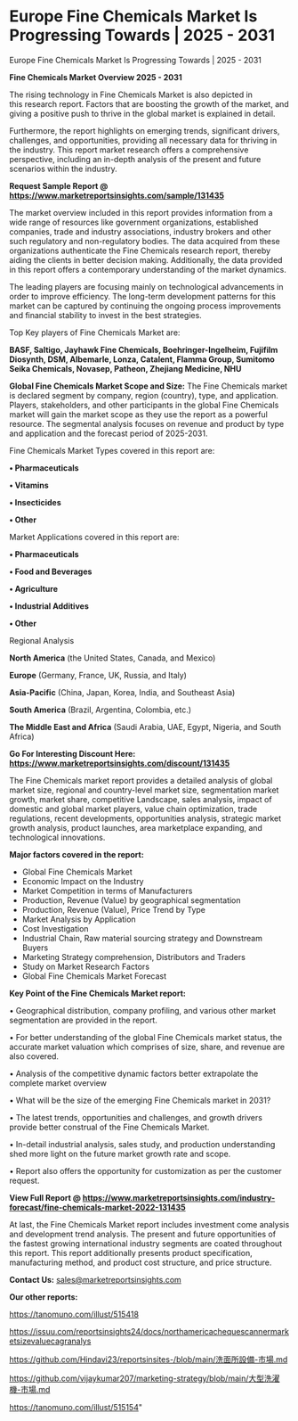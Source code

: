 # Europe Fine Chemicals Market Is Progressing Towards | 2025 - 2031
Europe Fine Chemicals Market Is Progressing Towards | 2025 - 2031

<Strong> Fine Chemicals Market Overview 2025 - 2031</strong>

The rising technology in Fine Chemicals Market is also depicted in this research report. Factors that are boosting the growth of the market, and giving a positive push to thrive in the global market is explained in detail.

Furthermore, the report highlights on emerging trends, significant drivers, challenges, and opportunities, providing all necessary data for thriving in the industry. This report market research offers a comprehensive perspective, including an in-depth analysis of the present and future scenarios within the industry.

<strong>Request Sample Report @ <a href=https://www.marketreportsinsights.com/sample/131435>https://www.marketreportsinsights.com/sample/131435</a></strong>

The market overview included in this report provides information from a wide range of resources like government organizations, established companies, trade and industry associations, industry brokers and other such regulatory and non-regulatory bodies. The data acquired from these organizations authenticate the Fine Chemicals research report, thereby aiding the clients in better decision making. Additionally, the data provided in this report offers a contemporary understanding of the market dynamics.

The leading players are focusing mainly on technological advancements in order to improve efficiency. The long-term development patterns for this market can be captured by continuing the ongoing process improvements and financial stability to invest in the best strategies.

Top Key players of Fine Chemicals Market are:

<strong>BASF, Saltigo, Jayhawk Fine Chemicals, Boehringer-Ingelheim, Fujifilm Diosynth, DSM, Albemarle, Lonza, Catalent, Flamma Group, Sumitomo Seika Chemicals, Novasep, Patheon, Zhejiang Medicine, NHU</strong>

<strong><b>Global Fine Chemicals Market Scope and Size:</b></strong>
The Fine Chemicals market is declared segment by company, region (country), type, and application. Players, stakeholders, and other participants in the global Fine Chemicals market will gain the market scope as they use the report as a powerful resource. The segmental analysis focuses on revenue and product by type and application and the forecast period of 2025-2031.

Fine Chemicals Market Types covered in this report are:

<strong>• Pharmaceuticals

• Vitamins

• Insecticides

• Other</strong>

Market Applications covered in this report are:

<strong>• Pharmaceuticals

• Food and Beverages

• Agriculture

• Industrial Additives

• Other</strong> 

Regional Analysis

<strong>North America</strong> (the United States, Canada, and Mexico)

<strong>Europe</strong> (Germany, France, UK, Russia, and Italy)

<strong>Asia-Pacific</strong> (China, Japan, Korea, India, and Southeast Asia)

<strong>South America</strong> (Brazil, Argentina, Colombia, etc.)

<strong>The Middle East and Africa</strong> (Saudi Arabia, UAE, Egypt, Nigeria, and South Africa)

<strong>Go For Interesting Discount Here: <a href=https://www.marketreportsinsights.com/discount/131435>https://www.marketreportsinsights.com/discount/131435</a></strong>

The Fine Chemicals market report provides a detailed analysis of global market size, regional and country-level market size, segmentation market growth, market share, competitive Landscape, sales analysis, impact of domestic and global market players, value chain optimization, trade regulations, recent developments, opportunities analysis, strategic market growth analysis, product launches, area marketplace expanding, and technological innovations.

<strong><b>Major factors covered in the report:</b></strong>
<ul>
  <li>Global Fine Chemicals Market </li>
  <li>Economic Impact on the Industry</li>
  <li>Market Competition in terms of Manufacturers</li>
  <li>Production, Revenue (Value) by geographical segmentation</li>
  <li>Production, Revenue (Value), Price Trend by Type</li>
  <li>Market Analysis by Application</li>
  <li>Cost Investigation</li>
  <li>Industrial Chain, Raw material sourcing strategy and Downstream Buyers</li>
  <li>Marketing Strategy comprehension, Distributors and Traders</li>
  <li>Study on Market Research Factors</li>
  <li>Global Fine Chemicals Market Forecast</li>
</ul>

<strong><b>Key Point of the Fine Chemicals Market report:</b></strong>

• Geographical distribution, company profiling, and various other market segmentation are provided in the report.

• For better understanding of the global Fine Chemicals market status, the accurate market valuation which comprises of size, share, and revenue are also covered.

• Analysis of the competitive dynamic factors better extrapolate the complete market overview

• What will be the size of the emerging Fine Chemicals market in 2031?

• The latest trends, opportunities and challenges, and growth drivers provide better construal of the Fine Chemicals Market.

• In-detail industrial analysis, sales study, and production understanding shed more light on the future market growth rate and scope.

• Report also offers the opportunity for customization as per the customer request.

<strong><b>View Full Report @ <a href=https://www.marketreportsinsights.com/industry-forecast/fine-chemicals-market-2022-131435>https://www.marketreportsinsights.com/industry-forecast/fine-chemicals-market-2022-131435</a></b></strong>


At last, the Fine Chemicals Market report includes investment come analysis and development trend analysis. The present and future opportunities of the fastest growing international industry segments are coated throughout this report. This report additionally presents product specification, manufacturing method, and product cost structure, and price structure.

<strong>Contact Us:</strong>
sales@marketreportsinsights.com

<strong>Our other reports:</strong>

<a href=https://tanomuno.com/illust/515418>https://tanomuno.com/illust/515418</a>

<a href=https://issuu.com/reportsinsights24/docs/northamericachequescannermarketsizevaluecagranalys>https://issuu.com/reportsinsights24/docs/northamericachequescannermarketsizevaluecagranalys</a>

<a href=https://github.com/Hindavi23/reportsinsites-/blob/main/洗面所設備-市場.md>https://github.com/Hindavi23/reportsinsites-/blob/main/洗面所設備-市場.md</a>

<a href=https://github.com/vijaykumar207/marketing-strategy/blob/main/大型洗濯機-市場.md>https://github.com/vijaykumar207/marketing-strategy/blob/main/大型洗濯機-市場.md</a>

<a href=https://tanomuno.com/illust/515154>https://tanomuno.com/illust/515154</a>"
